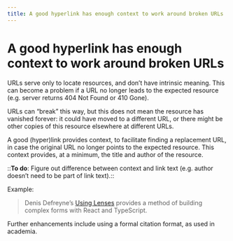 ```yaml
---
title: A good hyperlink has enough context to work around broken URLs
---
```


# A good hyperlink has enough context to work around broken URLs
URLs serve only to locate resources, and don’t have intrinsic meaning. This can become a problem if a URL no longer leads to the expected resource (e.g. server returns 404 Not Found or 410 Gone).

URLs can “break” this way, but this does not mean the resource has vanished forever: it could have moved to a different URL, or there might be other copies of this resource elsewhere at different URLs.

A good (hyper)link provides context, to facilitate finding a replacement URL, in case the original URL no longer points to the expected resource. This context provides, at a minimum, the title and author of the resource.

::**To do**: Figure out difference between context and link text (e.g. author doesn’t need to be part of link text).::

Example:

> Denis Defreyne’s [Using Lenses](https://medium.com/bcgdv-engineering/using-lenses-b0251f7ca79) provides a method of building complex forms with React and TypeScript.

Further enhancements include using a formal citation format, as used in academia.